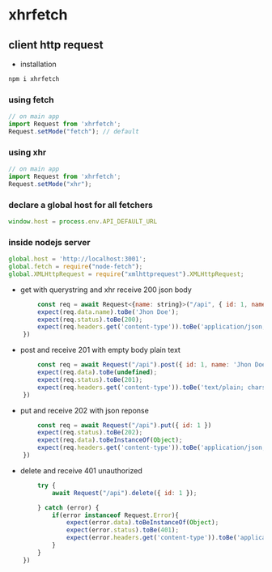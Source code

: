 # xhrfetch

## client http request

- installation

```bash
npm i xhrfetch
```

### using fetch

```js
// on main app
import Request from 'xhrfetch';
Request.setMode("fetch"); // default 
```

### using xhr
```js
// on main app
import Request from 'xhrfetch';
Request.setMode("xhr");
```

### declare a global host for all fetchers
```js
window.host = process.env.API_DEFAULT_URL
```

### inside nodejs server

``` js
global.host = 'http://localhost:3001';
global.fetch = require("node-fetch");
global.XMLHttpRequest = require("xmlhttprequest").XMLHttpRequest;
```

- get with querystring and xhr receive 200 json body

```js
        const req = await Request<{name: string}>("/api", { id: 1, name: 'Jhon Doe' }).get()
        expect(req.data.name).toBe('Jhon Doe');
        expect(req.status).toBe(200);
        expect(req.headers.get('content-type')).toBe('application/json; charset=utf-8');
    })
```

- post and receive 201 with empty body plain text

```js
        const req = await Request("/api").post({ id: 1, name: 'Jhon Doe' })
        expect(req.data).toBe(undefined);
        expect(req.status).toBe(201);
        expect(req.headers.get('content-type')).toBe('text/plain; charset=utf-8');
    })
```

- put and receive 202 with json reponse

```js
        const req = await Request("/api").put({ id: 1 })
        expect(req.status).toBe(202);
        expect(req.data).toBeInstanceOf(Object);
        expect(req.headers.get('content-type')).toBe('application/json; charset=utf-8');
    })
```

- delete and receive 401 unauthorized

```js
        try {
            await Request("/api").delete({ id: 1 });

        } catch (error) {
            if(error instanceof Request.Error){
                expect(error.data).toBeInstanceOf(Object);
                expect(error.status).toBe(401);
                expect(error.headers.get('content-type')).toBe('application/json; charset=utf-8');
            }
        }
    })

```